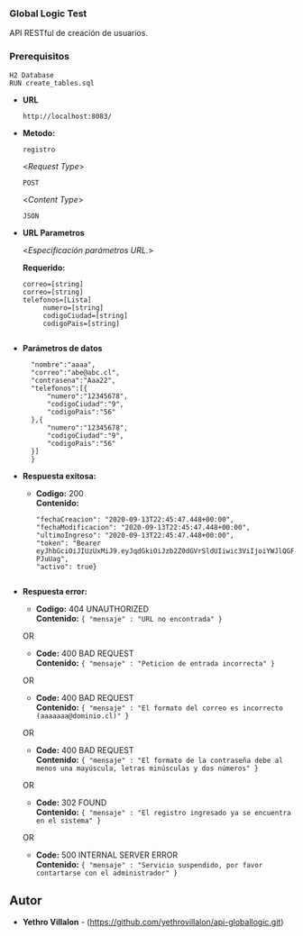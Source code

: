 ### Global Logic Test

  API RESTful de creación de usuarios.

### Prerequisitos

    H2 Database
    RUN create_tables.sql

* **URL**

  ```http://localhost:8083/ ```

* **Metodo:**

  `registro`
  
  <_Request Type_>

  `POST`

  <_Content Type_>
  
  `JSON`

*  **URL Parametros**

   <_Especificación parámetros URL._> 

   **Requerido:**
 
   ```nombre=[string]
   correo=[string]
   correo=[string]
   telefonos=[Lista]
        numero=[string]
        codigoCiudad=[string]
        codigoPais=[string]


* **Parámetros de datos**

  ```{
    "nombre":"aaaa",
    "correo":"abe@abc.cl",
    "contrasena":"Aaa22",
    "telefonos":[{
        "numero":"12345678",
        "codigoCiudad":"9",
        "codigoPais":"56"
    },{
        "numero":"12345678",
        "codigoCiudad":"9",
        "codigoPais":"56"
    }]
    }

* **Respuesta exitosa:**

  * **Codigo:** 200 <br />
    **Contenido:** 
    ```{"id": 1,
    "fechaCreacion": "2020-09-13T22:45:47.448+00:00",
    "fechaModificacion": "2020-09-13T22:45:47.448+00:00",
    "ultimoIngreso": "2020-09-13T22:45:47.448+00:00",
    "token": "Bearer eyJhbGciOiJIUzUxMiJ9.eyJqdGkiOiJzb2Z0dGVrSldUIiwic3ViIjoiYWJlQGFiYy5jbCIsImF1dGhvcml0aWVzIjpbIlJPTEVfVVNFUiJdLCJpYXQiOjE2MDAwMzcxNDcsImV4cCI6MTYwMDAzNzc0N30.nbKrBezKJq527MREcO_OrT1apjxU7wCMZY80OEk6Qt3UFN7BQprwoIDO063spG79_ncBrELasRmzm96-PJuUag",
    "activo": true}
 
* **Respuesta error:**


  * **Codigo:** 404 UNAUTHORIZED <br />
    **Contenido:** `{ "mensaje" : "URL no encontrada" }`

  OR

  * **Code:** 400 BAD REQUEST <br />
    **Contenido:** `{ "mensaje" : "Peticion de entrada incorrecta" }`

  OR

  * **Code:** 400 BAD REQUEST <br />
    **Contenido:** `{ "mensaje" : "El formato del correo es incorrecto (aaaaaaa@dominio.cl​)" }`

  OR

  * **Code:** 400 BAD REQUEST <br />
    **Contenido:** `{ "mensaje" : "El formato de la contraseña debe al menos una mayúscula, letras minúsculas y dos números" }`

  OR

  * **Code:** 302 FOUND <br />
    **Contenido:** `{ "mensaje" : "El registro ingresado ya se encuentra en el sistema" }`

  OR

  * **Code:** 500 INTERNAL SERVER ERROR <br />
    **Contenido:** `{ "mensaje" : "Servicio suspendido, por favor contartarse con el administrador" }`

## Autor

* **Yethro Villalon** - (https://github.com/yethrovillalon/api-globallogic.git)

